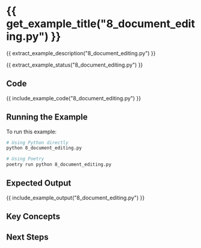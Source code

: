 # {{ get_example_title("8_document_editing.py") }}

{{ extract_example_description("8_document_editing.py") }}

{{ extract_example_status("8_document_editing.py") }}

## Code

{{ include_example_code("8_document_editing.py") }}

## Running the Example

To run this example:

```bash
# Using Python directly
python 8_document_editing.py

# Using Poetry
poetry run python 8_document_editing.py
```

## Expected Output

{{ include_example_output("8_document_editing.py") }}

## Key Concepts

<!-- This section should be manually filled in with key concepts demonstrated by the example -->

## Next Steps

<!-- This section should be manually filled in with links to related examples or documentation --> 
